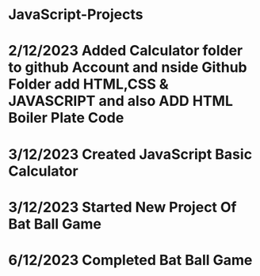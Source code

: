 # JavaScript-Projects

# 2/12/2023 Added Calculator folder to github Account and nside Github Folder add HTML,CSS & JAVASCRIPT and also ADD HTML Boiler Plate Code

# 3/12/2023 Created JavaScript Basic Calculator

# 3/12/2023 Started New Project Of Bat Ball Game

# 6/12/2023 Completed Bat Ball Game
